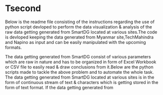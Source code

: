 # Tsecond

Below is the readme file consisting of the instructions regarding the use of python script devloped to perform the data visualization & analysis of the raw data getting generated from SmartDG located at various sites.The code is devloped keeping the data generated from Myanmar site,TechMahindra and Napino as input and can be easily manipulated with the upcoming formats.


The data getting generated from SmartDG consist of various parameters which are raw in nature and has to be organized in form of Excel Workbook or CSV file to easily read & draw conclusions from it.Below are the python scripts made to tackle the above problem and to automate the whole task.
The data getting generated from SmartDG located at various sites is in the form of continuous stream of text & characters which is getting stored in the form of text format. If the data getting generated from 
